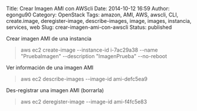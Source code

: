Title: Crear Imagen AMI con AWScli
Date: 2014-10-12 16:59
Author: egongu90
Category: OpenStack
Tags: amazon, AMI, AWS, awscli, CLI, create.image, deregister-image, describe-images, image, images, instancia, services, web
Slug: crear-imagen-ami-con-awscli
Status: published

Crear imagen AMI de una instancia

> aws ec2 create-image --instance-id i-7ac29a38 --name "PruebaImagen"
> --description "ImagenPrueba" --no-reboot

<!--more-->

Ver información de una imagen AMI

> aws ec2 describe-images --image-id ami-defc5ea9

Des-registrar una imagen AMI (borrarla)

> aws ec2 deregister-image --image-id ami-f4fc5e83
